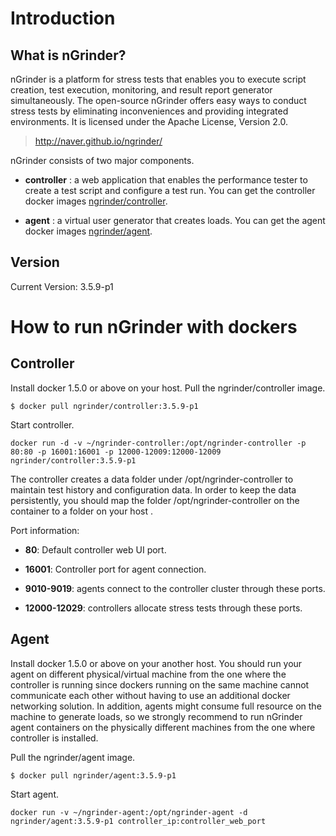 Introduction
==========

What is nGrinder?
---------

nGrinder is a platform for stress tests that enables you to execute script creation, test execution, monitoring, and result report generator simultaneously. The open-source nGrinder offers easy ways to conduct stress tests by eliminating inconveniences and providing integrated environments. It is licensed under the Apache License, Version 2.0.

> http://naver.github.io/ngrinder/

nGrinder consists of two major components. 

* __controller__ : a web application that enables the performance tester to create a test script and configure a test run. You can get the controller docker images [ngrinder/controller](https://registry.hub.docker.com/r/ngrinder/controller).

* __agent__ : a virtual user generator that creates loads. You can get the agent docker images [ngrinder/agent](https://registry.hub.docker.com/r/ngrinder/agent).

Version
---------
Current Version: 3.5.9-p1

How to run nGrinder with dockers
===========================

Controller
------------ 
Install docker 1.5.0 or above  on your host.
Pull the ngrinder/controller image.

```
$ docker pull ngrinder/controller:3.5.9-p1
```

Start controller.

```
docker run -d -v ~/ngrinder-controller:/opt/ngrinder-controller -p 80:80 -p 16001:16001 -p 12000-12009:12000-12009 ngrinder/controller:3.5.9-p1
``` 

The controller creates a data folder under /opt/ngrinder-controller to maintain test history and configuration data. In order to keep the data persistently, you should map the folder /opt/ngrinder-controller on the container to a folder on your host . 

Port information:

* __80__: Default controller web UI port.

* __16001__: Controller port for agent connection.

* __9010-9019__: agents connect to the controller cluster through these ports.

* __12000-12029__: controllers allocate stress tests through these ports.


Agent
--------
Install docker 1.5.0 or above on your another host. You should run your agent on different physical/virtual machine from the one where the controller is running since dockers running on the same machine cannot communicate each other without having to use an additional docker networking solution. In addition, agents might consume full resource on the machine to generate loads, so we strongly recommend to run nGrinder agent containers on the physically different machines from the one where controller is installed. 

Pull the ngrinder/agent image.

```
$ docker pull ngrinder/agent:3.5.9-p1
```

Start agent.

```
docker run -v ~/ngrinder-agent:/opt/ngrinder-agent -d ngrinder/agent:3.5.9-p1 controller_ip:controller_web_port
``` 
